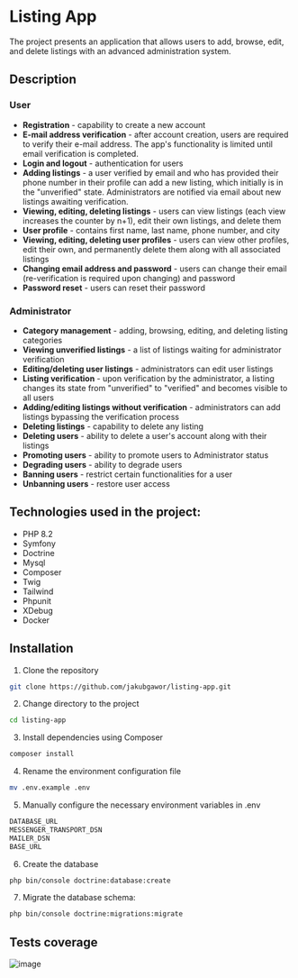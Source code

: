 # Listing App

The project presents an application that allows users to add, browse, edit, and delete listings with an advanced administration system.

## Description

### User
- **Registration** - capability to create a new account
- **E-mail address verification** - after account creation, users are required to verify their e-mail address. The app's functionality is limited until email verification is completed.
- **Login and logout** - authentication for users
- **Adding listings** - a user verified by email and who has provided their phone number in their profile can add a new listing, which initially is in the "unverified" state. Administrators are notified via email about new listings awaiting verification.
- **Viewing, editing, deleting listings** - users can view listings (each view increases the counter by n+1), edit their own listings, and delete them
- **User profile** - contains first name, last name, phone number, and city
- **Viewing, editing, deleting user profiles** - users can view other profiles, edit their own, and permanently delete them along with all associated listings
- **Changing email address and password** - users can change their email (re-verification is required upon changing) and password
- **Password reset** - users can reset their password


### Administrator
- **Category management** - adding, browsing, editing, and deleting listing categories
- **Viewing unverified listings** - a list of listings waiting for administrator verification
- **Editing/deleting user listings** - administrators can edit user listings
- **Listing verification** - upon verification by the administrator, a listing changes its state from "unverified" to "verified" and becomes visible to all users
- **Adding/editing listings without verification** - administrators can add listings bypassing the verification process
- **Deleting listings** - capability to delete any listing
- **Deleting users** - ability to delete a user's account along with their listings
- **Promoting users** - ability to promote users to Administrator status
- **Degrading users** - ability to degrade users
- **Banning users** - restrict certain functionalities for a user
- **Unbanning users** - restore user access

## Technologies used in the project:
- PHP 8.2
- Symfony
- Doctrine
- Mysql
- Composer
- Twig
- Tailwind
- Phpunit
- XDebug
- Docker

## Installation

1. Clone the repository
```bash
git clone https://github.com/jakubgawor/listing-app.git
```

2. Change directory to the project
```bash
cd listing-app
```

3. Install dependencies using Composer
```bash
composer install
```

4. Rename the environment configuration file
```bash
mv .env.example .env
```


5. Manually configure the necessary environment variables in .env
```bash
DATABASE_URL
MESSENGER_TRANSPORT_DSN
MAILER_DSN
BASE_URL
```

6. Create the database
```bash
php bin/console doctrine:database:create
```

7. Migrate the database schema:
```bash
php bin/console doctrine:migrations:migrate
```


## Tests coverage
![image](https://github.com/jakubgawor/listing-app/assets/126957667/d15cf618-f839-4fb1-a203-a3d5c5eda21a)


